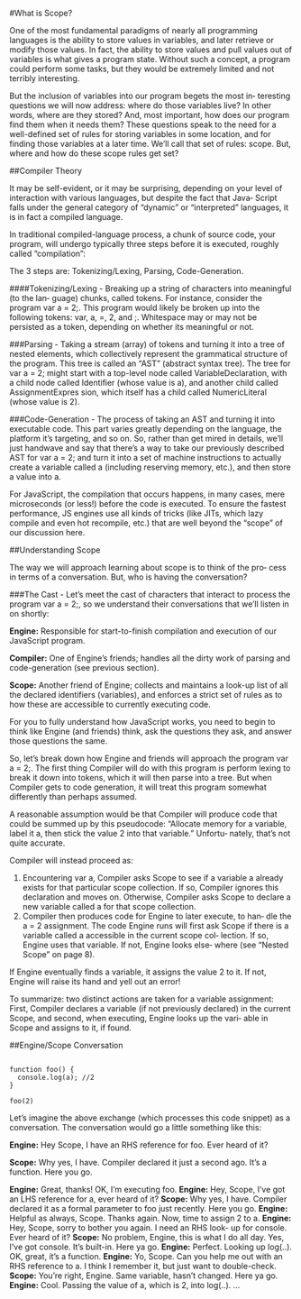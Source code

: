 #What is Scope?

One of the most fundamental paradigms of nearly all programming languages is the ability to store values in variables, and later retrieve or modify those values. In fact, the ability to store values and pull values out of variables is what gives a program state.
Without such a concept, a program could perform some tasks, but they would be extremely limited and not terribly interesting.

But the inclusion of variables into our program begets the most in‐ teresting questions we will now address: where do those variables live? In other words, where are they stored? And, most important, how does our program find them when it needs them?
These questions speak to the need for a well-defined set of rules for storing variables in some location, and for finding those variables at a later time. We’ll call that set of rules: scope. But, where and how do these scope rules get set?

##Compiler Theory

It may be self-evident, or it may be surprising, depending on your level of interaction with various languages, but despite the fact that Java‐ Script falls under the general category of “dynamic” or “interpreted” languages, it is in fact a compiled language. 

In traditional compiled-language process, a chunk of source code, your program, will undergo typically three steps before it is executed, roughly called “compilation”:

The 3 steps are: Tokenizing/Lexing, Parsing, Code-Generation.

####Tokenizing/Lexing - 
Breaking up a string of characters into meaningful (to the lan‐ guage) chunks, called tokens. For instance, consider the program var a = 2;. This program would likely be broken up into the following tokens: var, a, =, 2, and ;. Whitespace may or may not be persisted as a token, depending on whether its meaningful or not.

###Parsing -
Taking a stream (array) of tokens and turning it into a tree of nested elements, which collectively represent the grammatical structure of the program. This tree is called an “AST” (abstract syntax tree).
The tree for var a = 2; might start with a top-level node called VariableDeclaration, with a child node called Identifier (whose value is a), and another child called AssignmentExpres sion, which itself has a child called NumericLiteral (whose value is 2).

###Code-Generation - 
The process of taking an AST and turning it into executable code. This part varies greatly depending on the language, the platform it’s targeting, and so on.
So, rather than get mired in details, we’ll just handwave and say that there’s a way to take our previously described AST for var a = 2; and turn it into a set of machine instructions to actually create a variable called a (including reserving memory, etc.), and then store a value into a.

For JavaScript, the compilation that occurs happens, in many cases, mere microseconds (or less!) before the code is executed. To ensure the fastest performance, JS engines use all kinds of tricks (like JITs, which lazy compile and even hot recompile, etc.) that are well beyond the “scope” of our discussion here.


##Understanding Scope

The way we will approach learning about scope is to think of the pro‐ cess in terms of a conversation. But, who is having the conversation?

###The Cast - 
Let’s meet the cast of characters that interact to process the program var a = 2;, so we understand their conversations that we’ll listen in on shortly:

**Engine:**
  Responsible for start-to-finish compilation and execution of our JavaScript program.

**Compiler:**
  One of Engine’s friends; handles all the dirty work of parsing and code-generation (see previous section).

**Scope:**
  Another friend of Engine; collects and maintains a look-up list of all the declared identifiers (variables), and enforces a strict set of rules as to how these are accessible to currently executing code.

For you to fully understand how JavaScript works, you need to begin to think like Engine (and friends) think, ask the questions they ask, and answer those questions the same.

So, let’s break down how Engine and friends will approach the program var a = 2;.
The first thing Compiler will do with this program is perform lexing to break it down into tokens, which it will then parse into a tree. But when Compiler gets to code generation, it will treat this program somewhat differently than perhaps assumed.

A reasonable assumption would be that Compiler will produce code that could be summed up by this pseudocode: “Allocate memory for a variable, label it a, then stick the value 2 into that variable.” Unfortu‐ nately, that’s not quite accurate.

Compiler will instead proceed as:
1. Encountering var a, Compiler asks Scope to see if a variable a already exists for that particular scope collection. If so, Compiler ignores this declaration and moves on. Otherwise, Compiler asks Scope to declare a new variable called a for that scope collection.
2. Compiler then produces code for Engine to later execute, to han‐ dle the a = 2 assignment. The code Engine runs will first ask Scope if there is a variable called a accessible in the current scope col‐ lection. If so, Engine uses that variable. If not, Engine looks else‐ where (see “Nested Scope” on page 8).

If Engine eventually finds a variable, it assigns the value 2 to it. If not, Engine will raise its hand and yell out an error!

To summarize: two distinct actions are taken for a variable assignment: First, Compiler declares a variable (if not previously declared) in the current Scope, and second, when executing, Engine looks up the vari‐ able in Scope and assigns to it, if found.

##Engine/Scope Conversation

```JS

function foo() {
  console.log(a); //2
}

foo(2)

```
Let’s imagine the above exchange (which processes this code snippet) as a conversation. The conversation would go a little something like this:

**Engine:** Hey Scope, I have an RHS reference for foo. Ever heard of it? 

**Scope:** Why yes, I have. Compiler declared it just a second ago. It’s a
function. Here you go.

**Engine:** Great, thanks! OK, I’m executing foo.
**Engine:** Hey, Scope, I’ve got an LHS reference for a, ever heard of it?
**Scope:** Why yes, I have. Compiler declared it as a formal parameter to foo just recently. Here you go.
**Engine:** Helpful as always, Scope. Thanks again. Now, time to assign 2 to a.
**Engine:** Hey, Scope, sorry to bother you again. I need an RHS look- up for console. Ever heard of it?
**Scope:** No problem, Engine, this is what I do all day. Yes, I’ve got console. It’s built-in. Here ya go.
**Engine:** Perfect. Looking up log(..). OK, great, it’s a function. 
**Engine:** Yo, Scope. Can you help me out with an RHS reference to a.
I think I remember it, but just want to double-check.
**Scope:** You’re right, Engine. Same variable, hasn’t changed. Here ya go.
**Engine:** Cool. Passing the value of a, which is 2, into log(..). ...






